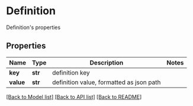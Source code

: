 # Definition

Definition's properties
## Properties
Name | Type | Description | Notes
------------ | ------------- | ------------- | -------------
**key** | **str** | definition key | 
**value** | **str** | definition value, formatted as json path | 

[[Back to Model list]](../README.md#documentation-for-models) [[Back to API list]](../README.md#documentation-for-api-endpoints) [[Back to README]](../README.md)


